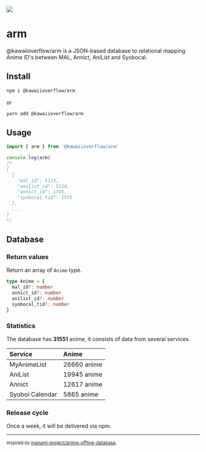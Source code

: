 ![](./og-image.png)

# arm

@kawaiioverflow/arm is a JSON-based database to relational mapping Anime ID's between MAL, Annict, AniList and Syobocal.

## Install

```sh
npm i @kawaiioverflow/arm
```

or

```sh
yarn add @kawaiioverflow/arm
```

## Usage

```ts
import { arm } from '@kawaiioverflow/arm'

console.log(arm)
/*
[
  {
    "mal_id": 5114,
    "anilist_id": 5114,
    "annict_id": 1745,
    "syobocal_tid": 1575
  },
  ...
]
*/
```

## Database

### Return values

Return an array of `Anime` type.

```ts
type Anime = {
  mal_id?: number
  annict_id?: number
  anilist_id?: number
  syobocal_tid?: number
}
```

### Statistics

<!-- start statistics -->

The database has **31551** anime, it consists of data from several services.

| Service         | Anime       |
| :-------------- | :---------- |
| MyAnimeList     | 26660 anime |
| AniList         | 19945 anime |
| Annict          | 12617 anime |
| Syoboi Calendar | 5865 anime  |

<!-- end statistics -->

### Release cycle

Once a week, it will be delivered via npm.

---

<small>Inspired by <a href="https://github.com/manami-project/anime-offline-database">manami-project/anime-offline-database</a>.</small>
